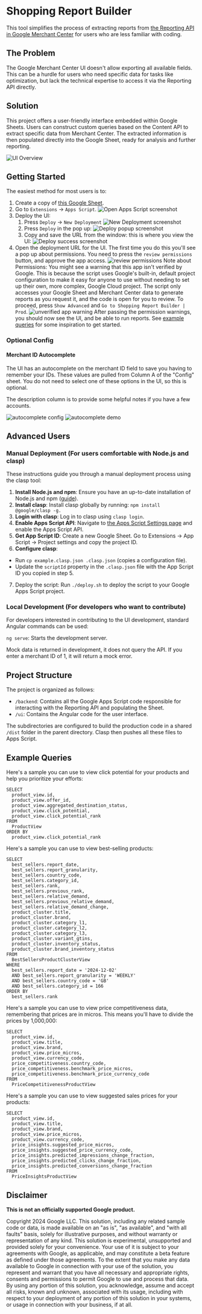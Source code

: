 # Shopping Report Builder

This tool simplifies the process of extracting reports from [the Reporting API
in Google Merchant Center](
    https://developers.google.com/shopping-content/guides/reports/overview) for
users who are less familiar with coding.

## The Problem
The Google Merchant Center UI doesn't allow exporting all available fields. This
can be a hurdle for users who need specific data for tasks like optimization,
but lack the technical expertise to access it via the Reporting API directly.

## Solution
This project offers a user-friendly interface embedded within Google Sheets.
Users can construct custom queries based on the Content API to extract specific
data from Merchant Center. The extracted information is then populated directly
into the Google Sheet, ready for analysis and further reporting.

![UI Overview](./docs/images/ui-overview.png)

## Getting Started
The easiest method for most users is to:

1. Create a copy of [this Google Sheet](
   https://docs.google.com/spreadsheets/d/1rPTfluBVhydjXS8BSnI8xHtk3ilzaBA_VnRMw3Y40HY/edit).
2. Go to `Extensions` -> `Apps Script`.
![Open Apps Script screenshot](./docs/images/open-apps-script.png)
3. Deploy the UI:
   1. Press `Deploy` -> `New Deployment`
      ![New Deployment screenshot](./docs/images/new-deployment.png)
   2. Press `Deploy` in the pop up:
      ![Deploy popup screenshot](./docs/images/deployment-popup.png)
   3. Copy and save the URL from the window: this is where you view the UI:
      ![Deploy success screenshot](./docs/images/successful-deployment.png)
4. Open the deployment URL for the UI. The first time you do this you'll see a
   pop up about permissions. You need to press the `review permissions` button,
   and approve the app access.
   ![review permissions](./docs/images/review-permissions.png)
   Note about Permissions: You might see a warning that this app isn't verified
   by Google. This is because the script uses Google's built-in, default project configuration to make it easy for anyone to use without needing to set up
   their own, more complex, Google Cloud project. The script only accesses your
   Google Sheet and Merchant Center data to generate reports as you request it,
   and the code is open for you to review.
   To proceed, press `Show Advanced` and `Go to Shopping Report Builder | Prod`.
   ![unverified app warning](./docs/images/unverified-app-warning.png)
   After passing the permission warnings, you should now see the UI, and be able
   to run reports. See [example queries](#example-queries) for some inspiration
   to get started.

### Optional Config

#### Merchant ID Autocomplete
The UI has an autocomplete on the merchant ID field to save you having to
remember your IDs. These values are pulled from Column A of the "Config" sheet.
You do not need to select one of these options in the UI, so this is optional.

The description column is to provide some helpful notes if you have a few
accounts.

![autocomplete config](./docs/images/configure-autocomplete-merchant-ids.png)
![autocomplete demo](./docs/images/merchant-id-auto-complete.png)

## Advanced Users

### Manual Deployment (For users comfortable with Node.js and clasp)

These instructions guide you through a manual deployment process using the clasp
tool:

1. **Install Node.js and npm**: Ensure you have an up-to-date installation of
   Node.js and npm ([guide](
    https://docs.npmjs.com/downloading-and-installing-node-js-and-npm)).
2. **Install clasp**: Install clasp globally by running:
   `npm install @google/clasp -g.`
3. **Login with clasp**: Log in to clasp using `clasp login`.
4. **Enable Apps Script API**: Navigate to [the Apps Script Settings page](
   https://script.google.com/corp/home/usersettings) and enable the Apps Script
   API.
5. **Get App Script ID**: Create a new Google Sheet. Go to Extensions -> App
   Script -> Project settings and copy the project ID.
6. **Configure clasp**:
  - Run `cp example.clasp.json .clasp.json` (copies a configuration file).
  - Update the `scriptId` property in the `.clasp.json` file with the App Script
    ID you copied in step 5.
7. Deploy the script: Run `./deploy.sh` to deploy the script to your Google Apps
   Script project.


### Local Development (For developers who want to contribute)

For developers interested in contributing to the UI development, standard
Angular commands can be used:

`ng serve`: Starts the development server.

Mock data is returned in development, it does not query the API. If you enter a
merchant ID of 1, it will return a mock error.

## Project Structure
The project is organized as follows:

- `/backend`: Contains all the Google Apps Script code responsible for
  interacting with the Reporting API and populating the Sheet.
- `/ui`: Contains the Angular code for the user interface.

The subdirectories are configured to build the production code in a shared
`/dist` folder in the parent directory. Clasp then pushes all these files to
Apps Script.

## Example Queries

Here's a sample you can use to view click potential for your products and help
you prioritize your efforts:
```
SELECT
  product_view.id,
  product_view.offer_id,
  product_view.aggregated_destination_status,
  product_view.click_potential,
  product_view.click_potential_rank
FROM
  ProductView
ORDER BY
  product_view.click_potential_rank
```

Here's a sample you can use to view best-selling products:
```
SELECT
  best_sellers.report_date,
  best_sellers.report_granularity,
  best_sellers.country_code,
  best_sellers.category_id,
  best_sellers.rank,
  best_sellers.previous_rank,
  best_sellers.relative_demand,
  best_sellers.previous_relative_demand,
  best_sellers.relative_demand_change,
  product_cluster.title,
  product_cluster.brand,
  product_cluster.category_l1,
  product_cluster.category_l2,
  product_cluster.category_l3,
  product_cluster.variant_gtins,
  product_cluster.inventory_status,
  product_cluster.brand_inventory_status
FROM
  BestSellersProductClusterView
WHERE
  best_sellers.report_date = '2024-12-02'
  AND best_sellers.report_granularity = 'WEEKLY'
  AND best_sellers.country_code = 'GB'
  AND best_sellers.category_id = 166
ORDER BY
  best_sellers.rank
```

Here's a sample you can use to view price competitiveness data, remembering that
prices are in micros. This means you'll have to divide the prices by 1,000,000:

```
SELECT
  product_view.id,
  product_view.title,
  product_view.brand,
  product_view.price_micros,
  product_view.currency_code,
  price_competitiveness.country_code,
  price_competitiveness.benchmark_price_micros,
  price_competitiveness.benchmark_price_currency_code
FROM
  PriceCompetitivenessProductView
```

Here's a sample you can use to view suggested sales prices for your products:
```
SELECT
  product_view.id,
  product_view.title,
  product_view.brand,
  product_view.price_micros,
  product_view.currency_code,
  price_insights.suggested_price_micros,
  price_insights.suggested_price_currency_code,
  price_insights.predicted_impressions_change_fraction,
  price_insights.predicted_clicks_change_fraction,
  price_insights.predicted_conversions_change_fraction
FROM
  PriceInsightsProductView
```

## Disclaimer
__This is not an officially supported Google product.__

Copyright 2024 Google LLC. This solution, including any related sample code or
data, is made available on an "as is", "as available", and "with all faults"
basis, solely for illustrative purposes, and without warranty or representation
of any kind. This solution is experimental, unsupported and provided solely for
your convenience. Your use of it is subject to your agreements with Google, as
applicable, and may constitute a beta feature as defined under those agreements.
To the extent that you make any data available to Google in connection with your
use of the solution, you represent and warrant that you have all necessary and
appropriate rights, consents and permissions to permit Google to use and process
that data. By using any portion of this solution, you acknowledge, assume and
accept all risks, known and unknown, associated with its usage, including with
respect to your deployment of any portion of this solution in your systems, or
usage in connection with your business, if at all.
